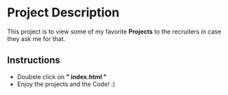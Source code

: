 # Project Description

This project is to view some of my favorite **Projects** to the recruiters in case they ask me for that. 

## Instructions

* Doubele click on  **" index.html "**
* Enjoy the projects and the Code! :)
